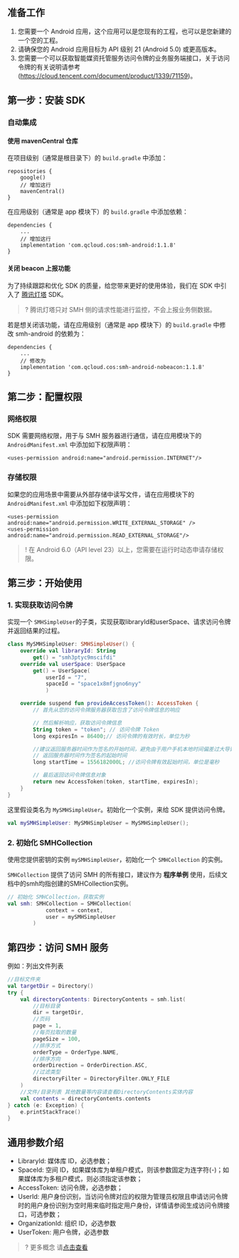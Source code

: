 ## 准备工作

1. 您需要一个 Android 应用，这个应用可以是您现有的工程，也可以是您新建的一个空的工程。
2. 请确保您的 Android 应用目标为 API 级别 21 (Android 5.0) 或更高版本。
3. 您需要一个可以获取智能媒资托管服务访问令牌的业务服务端接口，关于访问令牌的有关说明请参考 (https://cloud.tencent.com/document/product/1339/71159)。

## 第一步：安装 SDK

### 自动集成

#### 使用 mavenCentral 仓库

在项目级别（通常是根目录下）的 `build.gradle` 中添加：
```
repositories {
    google()
    // 增加这行
    mavenCentral()
}
```

在应用级别（通常是 app 模块下）的 `build.gradle` 中添加依赖：
```
dependencies {
	...
    // 增加这行
    implementation 'com.qcloud.cos:smh-android:1.1.8'
}
```

#### 关闭 beacon 上报功能

为了持续跟踪和优化 SDK 的质量，给您带来更好的使用体验，我们在 SDK 中引入了 [腾讯灯塔](https://beacon.tencent.com/) SDK。
>? 腾讯灯塔只对 SMH 侧的请求性能进行监控，不会上报业务侧数据。
>

若是想关闭该功能，请在应用级别（通常是 app 模块下）的 `build.gradle` 中修改 smh-android 的依赖为：

```
dependencies {
	...
    // 修改为
    implementation 'com.qcloud.cos:smh-android-nobeacon:1.1.8'
}
```

## 第二步：配置权限

### 网络权限

SDK 需要网络权限，用于与 SMH 服务器进行通信，请在应用模块下的 `AndroidManifest.xml` 中添加如下权限声明：

```
<uses-permission android:name="android.permission.INTERNET"/>
```

### 存储权限

如果您的应用场景中需要从外部存储中读写文件，请在应用模块下的 `AndroidManifest.xml` 中添加如下权限声明：

```
<uses-permission android:name="android.permission.WRITE_EXTERNAL_STORAGE" />
<uses-permission android:name="android.permission.READ_EXTERNAL_STORAGE"/>
```

>! 在 Android 6.0（API level 23）以上，您需要在运行时动态申请存储权限。
>

## 第三步：开始使用

### 1. 实现获取访问令牌

实现一个 `SMHSimpleUser`的子类，实现获取libraryId和userSpace、请求访问令牌并返回结果的过程。

```kotlin
class MySMHSimpleUser: SMHSimpleUser() {
    override val libraryId: String
        get() = "smh3ptyc9mscifdi"
    override val userSpace: UserSpace
        get() = UserSpace(
            userId = "7",
            spaceId = "space1x8mfjgno6nyy"
            )

    override suspend fun provideAccessToken(): AccessToken {
        // 首先从您的访问令牌服务器获取包含了访问令牌信息的响应

        // 然后解析响应，获取访问令牌信息
        String token = "token"; // 访问令牌 Token
        long expiresIn = 86400;// 访问令牌的有效时长，单位为秒

        //建议返回服务器时间作为签名的开始时间，避免由于用户手机本地时间偏差过大导致请求过期
        // 返回服务器时间作为签名的起始时间
        long startTime = 1556182000L; //访问令牌有效起始时间，单位是毫秒

        // 最后返回访问令牌信息对象
        return new AccessToken(token, startTime, expiresIn);
    }
}
```

这里假设类名为 `MySMHSimpleUser`。初始化一个实例，来给 SDK 提供访问令牌。

```kotlin
val mySMHSimpleUser: MySMHSimpleUser = MySMHSimpleUser();
```

### 2. 初始化 SMHCollection

使用您提供密钥的实例 `mySMHSimpleUser`，初始化一个 `SMHCollection` 的实例。

`SMHCollection` 提供了访问 SMH 的所有接口，建议作为 **程序单例** 使用，后续文档中的smh均指创建的SMHCollection实例。

```kotlin
// 初始化 SMHCollection，获取实例
val smh: SMHCollection = SMHCollection(
            context = context,
            user = mySMHSimpleUser
        )
```

## 第四步：访问 SMH 服务

例如：列出文件列表
```kotlin
//目标文件夹
val targetDir = Directory()
try {
    val directoryContents: DirectoryContents = smh.list(
        //目标目录
        dir = targetDir,
        //页码
        page = 1,
        //每页拉取的数量
        pageSize = 100,
        //排序方式
        orderType = OrderType.NAME,
        //排序方向
        orderDirection = OrderDirection.ASC,
        //过滤类型
        directoryFilter = DirectoryFilter.ONLY_FILE
    )
    //文件/目录列表 其他数量等内容请查看DirectoryContents实体内容
    val contents = directoryContents.contents
} catch (e: Exception) {
    e.printStackTrace()
}
```

## 通用参数介绍

* LibraryId: 媒体库 ID，必选参数；
* SpaceId: 空间 ID，如果媒体库为单租户模式，则该参数固定为连字符(-)；如果媒体库为多租户模式，则必须指定该参数；
* AccessToken: 访问令牌，必选参数；
* UserId: 用户身份识别，当访问令牌对应的权限为管理员权限且申请访问令牌时的用户身份识别为空时用来临时指定用户身份，详情请参阅生成访问令牌接口，可选参数；
* OrganizationId: 组织 ID，必选参数
* UserToken: 用户令牌，必选参数

>? 更多概念 请[点击查看](https://cloud.tencent.com/document/product/1339/49939)
